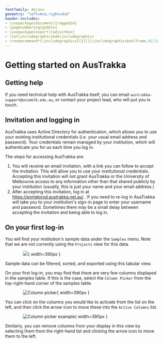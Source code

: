 ```yaml
---
fontfamily: dejavu
geometry: "left=4cm,right=4cm"
header-includes: 
- \usepackage[document]{ragged2e} 
- \pagenumbering{gobble}
- \usepackage[export]{adjustbox}
- \let\includegraphicsbak\includegraphics 
- \renewcommand*{\includegraphics}[2][]{\includegraphicsbak[frame,#1]{#2}}
---
```


# Getting started on AusTrakka

## Getting help

If you need technical help with AusTrakka itself, you can email `austrakka-support@unimelb.edu.au`, or contact your project lead, who will put you in touch.

## Invitation and logging in

AusTrakka uses Active Directory for authentication, which allows you to use your existing 
institutional credentials (i.e. your usual email address and password). Your credentials 
remain managed by your institution, which will authenticate you for us each time you log in.

The steps for accessing AusTrakka are:

1. You will receive an email invitation, with a link you can follow to accept the 
invitation. This will allow you to use your institutional credentials. Accepting this 
invitation will not grant AusTrakka or the University of Melbourne access to any information other 
than that shared publicly by your institution (usually, this is just your name and your 
email address.)
2. After accepting this invitation, log in at https://portalprod.austrakka.net.au/ . 
If you need to re-log in AusTrakka will take you to your institution's sign-in 
page to enter your username and password. 
Sometimes there may be a small delay between accepting the invitation and being able to log in.

## On your first log-in

You will find your institution's sample data under the `Samples` menu. Note that we are not 
currently using the `Projects` view for this data.

&nbsp;&nbsp;&nbsp;&nbsp;&nbsp;&nbsp;&nbsp;&nbsp;&nbsp;&nbsp;&nbsp;&nbsp;&nbsp;&nbsp;
![](home_page_samples.png){ width=390px }

Sample data can be filtered, sorted, and exported using this tabular view.

On your first log-in, you may find that there are very few columns displayed in the 
samples table. If this is the case, select the `Column Picker` from the top-right-hand 
corner of the samples table. 

&nbsp;&nbsp;&nbsp;&nbsp;&nbsp;&nbsp;&nbsp;&nbsp;&nbsp;&nbsp;&nbsp;&nbsp;&nbsp;&nbsp;
![Column picker](column_picker_location.png){ width=390px }

You can click on the columns you would like to activate 
from the list on the left, and then click the arrow icon to move these into the 
`Active Columns` list.

&nbsp;&nbsp;&nbsp;&nbsp;&nbsp;&nbsp;&nbsp;&nbsp;&nbsp;&nbsp;&nbsp;&nbsp;&nbsp;&nbsp;
![Column picker example](column_picker_example.png){ width=390px }

Similarly, you can remove columns from your display in this view by selecting them 
from the right-hand list and clicking the arrow icon to move them to the left. 

